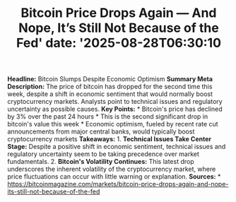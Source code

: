 ﻿---
title: "Bitcoin Price Drops Again — And Nope, It’s Still Not Because of the Fed'
date: '2025-08-28T06:30:10"
category: "Markets"
summary: ""
slug: "bitcoin price drops again  and nope its still not because of"
source_urls:
  - "https://bitcoinmagazine.com/markets/bitcoin-price-drops-again-and-nope-its-still-not-because-of-the-fed"
seo:
  title: "Bitcoin Price Drops Again — And Nope, It’s Still Not Because of the Fed | Hash n Hedge'
  description: '"
  keywords: ["news", "markets", "brief"]
---
**Headline:** Bitcoin Slumps Despite Economic Optimism  **Summary Meta Description:** The price of bitcoin has dropped for the second time this week, despite a shift in economic sentiment that would normally boost cryptocurrency markets. Analysts point to technical issues and regulatory uncertainty as possible causes.  **Key Points:**  * Bitcoin's price has declined by 3% over the past 24 hours * This is the second significant drop in bitcoin's value this week * Economic optimism, fueled by recent rate cut announcements from major central banks, would typically boost cryptocurrency markets  **Takeaways:**  1. **Technical Issues Take Center Stage:** Despite a positive shift in economic sentiment, technical issues and regulatory uncertainty seem to be taking precedence over market fundamentals. 2. **Bitcoin's Volatility Continues:** This latest drop underscores the inherent volatility of the cryptocurrency market, where price fluctuations can occur with little warning or explanation.  **Sources:**  * https://bitcoinmagazine.com/markets/bitcoin-price-drops-again-and-nope-its-still-not-because-of-the-fed 
